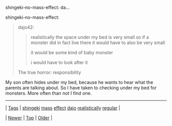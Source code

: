 <!--
title: shingeki-no-mass-effect
date: 2020-06-28T15:27:00.386Z
tags: shingeki, mass, effect, dajo, realistically, regular
-->


shingeki-no-mass-effect: da...

<p>shingeki-no-mass-effect:</p>
<blockquote>
<p>dajo42:</p>
<blockquote>
<p>realistically the space under my bed is very small so if a monster did in fact live there it would have to also be very small</p>
<p>it would be some kind of baby monster</p>
<p>i would have to look after it</p>
</blockquote>
<p>The true horror: responsibility</p>
</blockquote>

<p>My son often hides under my bed, because he wants to hear what the parents are talking about. So I have taken to checking under my bed for monsters. More often than not I find one.</p>

<!--BOTTOM-POST-NAVIGATION-->
---

| [Tags](tags.md) | [shingeki](tag-shingeki.md) [mass](tag-mass.md) [effect](tag-effect.md) [dajo](tag-dajo.md) [realistically](tag-realistically.md) [regular](tag-regular.md) |

| [Newer](98579053149.md) | [Top](index.md) | [Older](98581116599.md) |